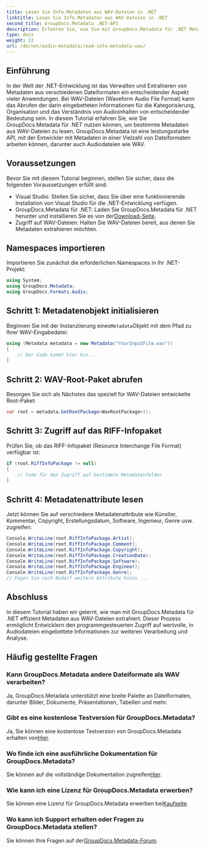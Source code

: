 ```yaml
---
title: Lesen Sie Info-Metadaten aus WAV-Dateien in .NET
linktitle: Lesen Sie Info-Metadaten aus WAV-Dateien in .NET
second_title: GroupDocs.Metadata .NET-API
description: Erfahren Sie, wie Sie mit GroupDocs.Metadata für .NET Metadaten aus WAV-Dateien extrahieren. Tauchen Sie in dieses Schritt-für-Schritt-Tutorial ein, um Metadaten für die Verwaltung von Audiodateien zu nutzen.
type: docs
weight: 22
url: /de/net/audio-metadata/read-info-metadata-wav/
---
```

## Einführung
In der Welt der .NET-Entwicklung ist das Verwalten und Extrahieren von Metadaten aus verschiedenen Dateiformaten ein entscheidender Aspekt vieler Anwendungen. Bei WAV-Dateien (Waveform Audio File Format) kann das Abrufen der darin eingebetteten Informationen für die Kategorisierung, Organisation und das Verständnis von Audioinhalten von entscheidender Bedeutung sein.
In diesem Tutorial erfahren Sie, wie Sie GroupDocs.Metadata für .NET nutzen können, um bestimmte Metadaten aus WAV-Dateien zu lesen. GroupDocs.Metadata ist eine leistungsstarke API, mit der Entwickler mit Metadaten in einer Vielzahl von Dateiformaten arbeiten können, darunter auch Audiodateien wie WAV.
## Voraussetzungen
Bevor Sie mit diesem Tutorial beginnen, stellen Sie sicher, dass die folgenden Voraussetzungen erfüllt sind:
- Visual Studio: Stellen Sie sicher, dass Sie über eine funktionierende Installation von Visual Studio für die .NET-Entwicklung verfügen.
-  GroupDocs.Metadata für .NET: Laden Sie GroupDocs.Metadata für .NET herunter und installieren Sie es von der[Download-Seite](https://releases.groupdocs.com/metadata/net/).
- Zugriff auf WAV-Dateien: Halten Sie WAV-Dateien bereit, aus denen Sie Metadaten extrahieren möchten.

## Namespaces importieren
Importieren Sie zunächst die erforderlichen Namespaces in Ihr .NET-Projekt:
```csharp
using System;
using GroupDocs.Metadata;
using GroupDocs.Formats.Audio;
```
## Schritt 1: Metadatenobjekt initialisieren
 Beginnen Sie mit der Instanziierung eines`Metadata`Objekt mit dem Pfad zu Ihrer WAV-Eingabedatei:
```csharp
using (Metadata metadata = new Metadata("YourInputFile.wav"))
{
    // Der Code kommt hier hin...
}
```
## Schritt 2: WAV-Root-Paket abrufen
Besorgen Sie sich als Nächstes das speziell für WAV-Dateien entwickelte Root-Paket:
```csharp
var root = metadata.GetRootPackage<WavRootPackage>();
```
## Schritt 3: Zugriff auf das RIFF-Infopaket
Prüfen Sie, ob das RIFF-Infopaket (Resource Interchange File Format) verfügbar ist:
```csharp
if (root.RiffInfoPackage != null)
{
    // Code für den Zugriff auf bestimmte Metadatenfelder
}
```
## Schritt 4: Metadatenattribute lesen
Jetzt können Sie auf verschiedene Metadatenattribute wie Künstler, Kommentar, Copyright, Erstellungsdatum, Software, Ingenieur, Genre usw. zugreifen:
```csharp
Console.WriteLine(root.RiffInfoPackage.Artist);
Console.WriteLine(root.RiffInfoPackage.Comment);
Console.WriteLine(root.RiffInfoPackage.Copyright);
Console.WriteLine(root.RiffInfoPackage.CreationDate);
Console.WriteLine(root.RiffInfoPackage.Software);
Console.WriteLine(root.RiffInfoPackage.Engineer);
Console.WriteLine(root.RiffInfoPackage.Genre);
// Fügen Sie nach Bedarf weitere Attribute hinzu ...
```

## Abschluss
In diesem Tutorial haben wir gelernt, wie man mit GroupDocs.Metadata für .NET effizient Metadaten aus WAV-Dateien extrahiert. Dieser Prozess ermöglicht Entwicklern den programmgesteuerten Zugriff auf wertvolle, in Audiodateien eingebettete Informationen zur weiteren Verarbeitung und Analyse.

## Häufig gestellte Fragen
### Kann GroupDocs.Metadata andere Dateiformate als WAV verarbeiten?
Ja, GroupDocs.Metadata unterstützt eine breite Palette an Dateiformaten, darunter Bilder, Dokumente, Präsentationen, Tabellen und mehr.
### Gibt es eine kostenlose Testversion für GroupDocs.Metadata?
 Ja, Sie können eine kostenlose Testversion von GroupDocs.Metadata erhalten von[Hier](https://releases.groupdocs.com/).
### Wo finde ich eine ausführliche Dokumentation für GroupDocs.Metadata?
 Sie können auf die vollständige Dokumentation zugreifen[Hier](https://reference.groupdocs.com/metadata/net/).
### Wie kann ich eine Lizenz für GroupDocs.Metadata erwerben?
 Sie können eine Lizenz für GroupDocs.Metadata erwerben bei[Kaufseite](https://purchase.groupdocs.com/buy).
### Wo kann ich Support erhalten oder Fragen zu GroupDocs.Metadata stellen?
 Sie können Ihre Fragen auf der[GroupDocs.Metadata-Forum](https://forum.groupdocs.com/c/metadata/14).